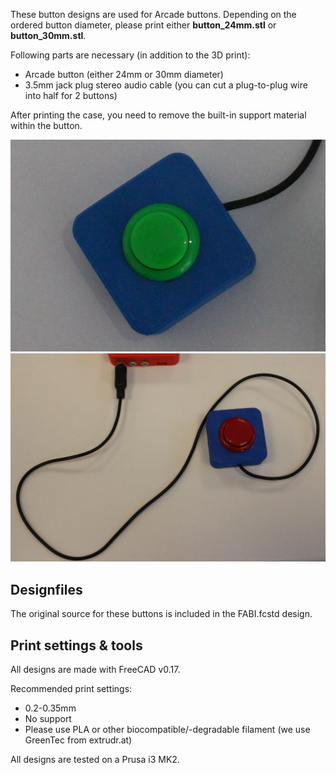 
These button designs are used for Arcade buttons. Depending on the ordered button diameter, please print either **button_24mm.stl** or **button_30mm.stl**.

Following parts are necessary (in addition to the 3D print):

* Arcade button (either 24mm or 30mm diameter)
* 3.5mm jack plug stereo audio cable (you can cut a plug-to-plug wire into half for 2 buttons)

After printing the case, you need to remove the built-in support material within the button.

![Image of a 24mm button](/img/button24mm.png?raw=true)
![Image of a 30mm button](/img/button30mm.png?raw=true)

## Designfiles

The original source for these buttons is included in the FABI.fcstd design.

## Print settings & tools

All designs are made with FreeCAD v0.17.

Recommended print settings:

* 0.2-0.35mm
* No support
* Please use PLA or other biocompatible/-degradable filament (we use GreenTec from extrudr.at)

All designs are tested on a Prusa i3 MK2.
